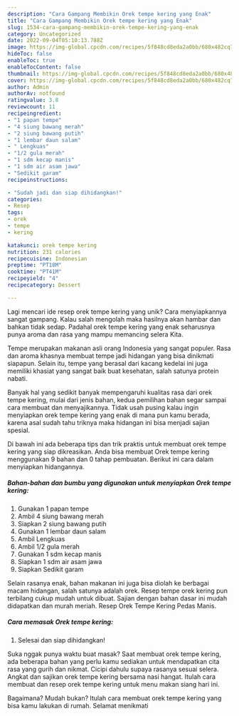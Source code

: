 ```yaml
---
description: "Cara Gampang Membikin Orek tempe kering yang Enak"
title: "Cara Gampang Membikin Orek tempe kering yang Enak"
slug: 1534-cara-gampang-membikin-orek-tempe-kering-yang-enak
category: Uncategorized
date: 2022-09-04T05:10:13.788Z
image: https://img-global.cpcdn.com/recipes/5f848cd8eda2a0bb/680x482cq70/orek-tempe-kering-foto-resep-utama.jpg
hideToc: false
enableToc: true
enableTocContent: false
thumbnail: https://img-global.cpcdn.com/recipes/5f848cd8eda2a0bb/680x482cq70/orek-tempe-kering-foto-resep-utama.jpg
cover: https://img-global.cpcdn.com/recipes/5f848cd8eda2a0bb/680x482cq70/orek-tempe-kering-foto-resep-utama.jpg
author: Admin
authorAv: notfound
ratingvalue: 3.8
reviewcount: 11
recipeingredient:
- "1 papan tempe"
- "4 siung bawang merah"
- "2 siung bawang putih"
- "1 lembar daun salam"
- " Lengkuas"
- "1/2 gula merah"
- "1 sdm kecap manis"
- "1 sdm air asam jawa"
- "Sedikit garam"
recipeinstructions:

- "Sudah jadi dan siap dihidangkan!"
categories:
- Resep
tags:
- orek
- tempe
- kering

katakunci: orek tempe kering 
nutrition: 231 calories
recipecuisine: Indonesian
preptime: "PT18M"
cooktime: "PT41M"
recipeyield: "4"
recipecategory: Dessert

---
```





Lagi mencari ide resep orek tempe kering yang unik? Cara menyiapkannya sangat gampang. Kalau salah mengolah maka hasilnya akan hambar dan bahkan tidak sedap. Padahal orek tempe kering yang enak seharusnya punya aroma dan rasa yang mampu memancing selera Kita.





Tempe merupakan makanan asli orang Indonesia yang sangat populer. Rasa dan aroma khasnya membuat tempe jadi hidangan yang bisa dinikmati siapapun. Selain itu, tempe yang berasal dari kacang kedelai ini juga memiliki khasiat yang sangat baik buat kesehatan, salah satunya protein nabati.

Banyak hal yang sedikit banyak mempengaruhi kualitas rasa dari orek tempe kering, mulai dari jenis bahan, kedua pemilihan bahan segar sampai cara membuat dan menyajikannya. Tidak usah pusing kalau ingin menyiapkan orek tempe kering yang enak di mana pun kamu berada, karena asal sudah tahu triknya maka hidangan ini bisa menjadi sajian spesial.






Di bawah ini ada beberapa tips dan trik praktis untuk membuat orek tempe kering yang siap dikreasikan. Anda bisa membuat Orek tempe kering menggunakan 9 bahan dan 0 tahap pembuatan. Berikut ini cara dalam menyiapkan hidangannya.

<!--inarticleads1-->

##### Bahan-bahan dan bumbu yang digunakan untuk menyiapkan Orek tempe kering:

1. Gunakan 1 papan tempe
1. Ambil 4 siung bawang merah
1. Siapkan 2 siung bawang putih
1. Gunakan 1 lembar daun salam
1. Ambil  Lengkuas
1. Ambil 1/2 gula merah
1. Gunakan 1 sdm kecap manis
1. Siapkan 1 sdm air asam jawa
1. Siapkan Sedikit garam


Selain rasanya enak, bahan makanan ini juga bisa diolah ke berbagai macam hidangan, salah satunya adalah orek. Resep tempe orek kering pun terbilang cukup mudah untuk dibuat. Sajian dengan bahan dasar ini mudah didapatkan dan murah meriah. Resep Orek Tempe Kering Pedas Manis. 

<!--inarticleads2-->

##### Cara memasak Orek tempe kering:


1. Selesai dan siap dihidangkan!

Suka nggak punya waktu buat masak? Saat membuat orek tempe kering, ada beberapa bahan yang perlu kamu sediakan untuk mendapatkan cita rasa yang gurih dan nikmat. Cicipi dahulu supaya rasanya sesuai selera. Angkat dan sajikan orek tempe kering bersama nasi hangat. Itulah cara membuat dan resep orek tempe kering untuk menu makan siang hari ini. 

Bagaimana? Mudah bukan? Itulah cara membuat orek tempe kering yang bisa kamu lakukan di rumah. Selamat menikmati
